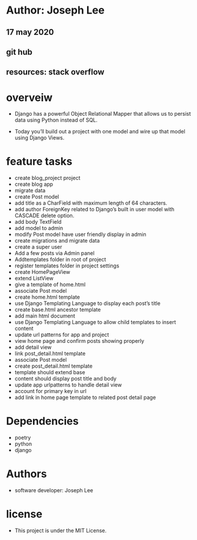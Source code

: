 # Author: Joseph Lee
## 17 may 2020
## git hub 
## resources: stack overflow 

# overveiw 

* Django has a powerful Object Relational Mapper that allows us to persist data using Python instead of SQL.

* Today you’ll build out a project with one model and wire up that model using Django Views.

# feature tasks 
* create blog_project project
* create blog app
* migrate data
* create Post model
* add title as a CharField with maximum length of 64 characters.
* add author ForeignKey related to Django’s built in user model with CASCADE delete option.
* add body TextField
* add model to admin
* modify Post model have user friendly display in admin
* create migrations and migrate data
* create a super user
* Add a few posts via Admin panel
* Addtemplates folder in root of project
* register templates folder in project settings
* create HomePageView
* extend ListView
* give a template of home.html
* associate Post model
* create home.html template
* use Django Templating Language to display each post’s title
* create base.html ancestor template
* add main html document
* use Django Templating Language to allow child templates to insert content
* update url patterns for app and project
* view home page and confirm posts showing properly
* add detail view
* link post_detail.html template
* associate Post model
* create post_detail.html template
* template should extend base
* content should display post title and body
* update app urlpatterns to handle detail view
* account for primary key in url
* add link in home page template to related post detail page
# Dependencies 
* poetry
* python
* django 


# Authors 
* software developer: Joseph Lee
# license 
* This project is under the MIT License.
